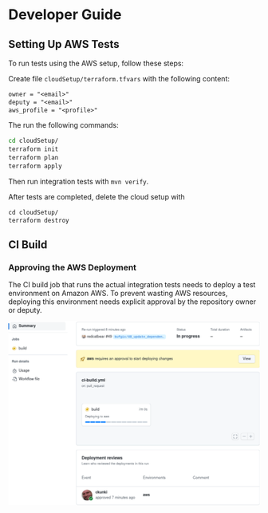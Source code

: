# Developer Guide

## Setting Up AWS Tests

To run tests using the AWS setup, follow these steps:

Create file `cloudSetup/terraform.tfvars` with the following content:

```
owner = "<email>"
deputy = "<email>"
aws_profile = "<profile>"
```

The run the following commands:

```sh
cd cloudSetup/
terraform init
terraform plan
terraform apply
```

Then run integration tests with `mvn verify`.

After tests are completed, delete the cloud setup with

```
cd cloudSetup/
terraform destroy
```

## CI Build

### Approving the AWS Deployment

The CI build job that runs the actual integration tests needs to deploy a test environment on Amazon AWS. To prevent wasting AWS resources, deploying this environment needs explicit approval by the repository owner or deputy.

![AWS deployment approval](images/aws_deployment_approval.png)